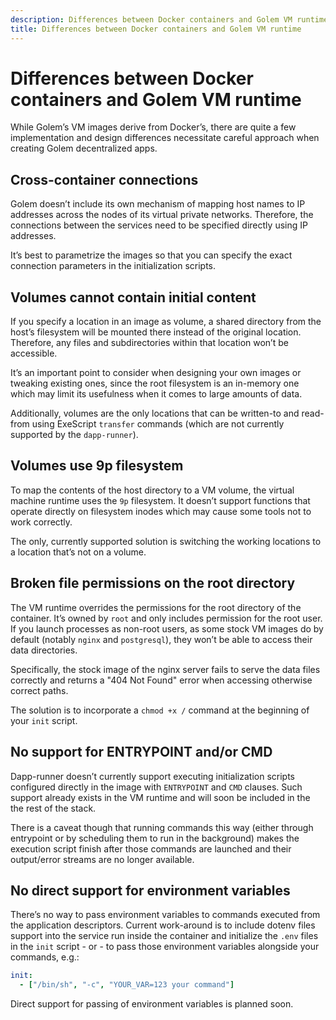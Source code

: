 ```yaml
---
description: Differences between Docker containers and Golem VM runtime
title: Differences between Docker containers and Golem VM runtime
---
```


# Differences between Docker containers and Golem VM runtime

While Golem’s VM images derive from Docker’s, there are quite a few implementation and design differences necessitate careful approach when creating Golem decentralized apps.

## Cross-container connections

Golem doesn’t include its own mechanism of mapping host names to IP addresses across the nodes of its virtual private networks. Therefore, the connections between the services need to be specified directly using IP addresses.

It’s best to parametrize the images so that you can specify the exact connection parameters in the initialization scripts.

## Volumes cannot contain initial content

If you specify a location in an image as volume, a shared directory from the host’s filesystem will be mounted there instead of the original location. Therefore, any files and subdirectories within that location won’t be accessible.

It’s an important point to consider when designing your own images or tweaking existing ones, since the root filesystem is an in-memory one which may limit its usefulness when it comes to large amounts of data.

Additionally, volumes are the only locations that can be written-to and read-from using ExeScript `transfer` commands (which are not currently supported by the `dapp-runner`).

## Volumes use 9p filesystem

To map the contents of the host directory to a VM volume, the virtual machine runtime uses the `9p` filesystem. It doesn’t support functions that operate directly on filesystem inodes which may cause some tools not to work correctly.

The only, currently supported solution is switching the working locations to a location that’s not on a volume.

## Broken file permissions on the root directory

The VM runtime overrides the permissions for the root directory of the container. It’s owned by `root` and only includes permission for the root user. If you launch processes as non-root users, as some stock VM images do by default (notably `nginx` and `postgresql`), they won’t be able to access their data directories.

Specifically, the stock image of the nginx server fails to serve the data files correctly and returns a "404 Not Found" error when accessing otherwise correct paths.

The solution is to incorporate a `chmod +x /` command at the beginning of your `init` script.

## No support for ENTRYPOINT and/or CMD

Dapp-runner doesn’t currently support executing initialization scripts configured directly in the image with `ENTRYPOINT` and `CMD` clauses. Such support already exists in the VM runtime and will soon be included in the the rest of the stack.

There is a caveat though that running commands this way (either through entrypoint or by scheduling them to run in the background) makes the execution script finish after those commands are launched and their output/error streams are no longer available.

## No direct support for environment variables

There’s no way to pass environment variables to commands executed from the application descriptors. Current work-around is to include dotenv files support into the service run inside the container and initialize the `.env` files in the `init` script - or - to pass those environment variables alongside your commands, e.g.:

```yaml
init:
  - ["/bin/sh", "-c", "YOUR_VAR=123 your command"]
```

Direct support for passing of environment variables is planned soon.
